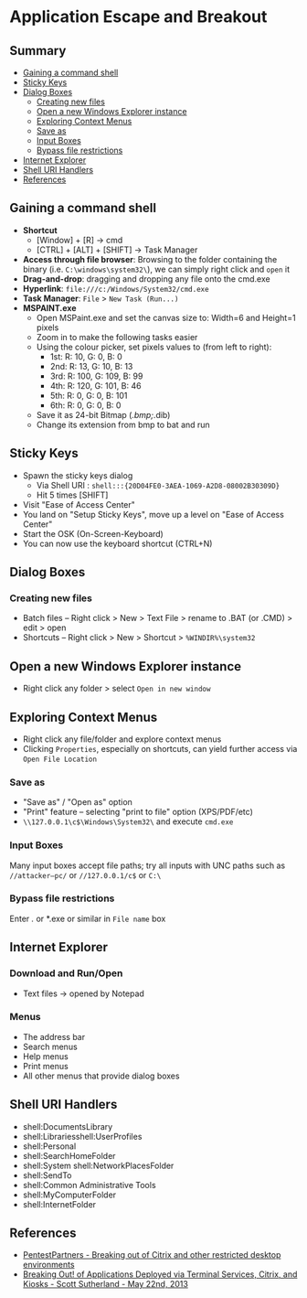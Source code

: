 # Application Escape and Breakout

## Summary

* [Gaining a command shell](#gaining-a-command-shell)
* [Sticky Keys](#explorer---sticky-keys)
* [Dialog Boxes](#dialog-boxes)
    * [Creating new files](#creating-new-files)
    * [Open a new Windows Explorer instance](#open-a-new-windows-explorer-instance)
    * [Exploring Context Menus](#exploring-context-menus)
    * [Save as](#save-as)
    * [Input Boxes](#input-boxes)
    * [Bypass file restrictions](#bypass-file-restrictions)
* [Internet Explorer](#internet-explorer)
* [Shell URI Handlers](#shell-uri-handlers)
* [References](#references)

## Gaining a command shell

* **Shortcut**
    * [Window] + [R] -> cmd 
    * [CTRL] + [ALT] + [SHIFT] -> Task Manager
* **Access through file browser**: Browsing to the folder containing the binary (i.e. `C:\windows\system32\`), we can simply right click and `open` it
* **Drag-and-drop**: dragging and dropping any file onto the cmd.exe 
* **Hyperlink**: `file:///c:/Windows/System32/cmd.exe`
* **Task Manager**: `File` > `New Task (Run...)`
* **MSPAINT.exe**
    * Open MSPaint.exe and set the canvas size to: Width=6 and Height=1 pixels
    * Zoom in to make the following tasks easier
    * Using the colour picker, set pixels values to (from left to right):
        * 1st: R: 10, G: 0, B: 0
        * 2nd: R: 13, G: 10, B: 13
        * 3rd: R: 100, G: 109, B: 99
        * 4th: R: 120, G: 101, B: 46
        * 5th: R: 0, G: 0, B: 101
        * 6th: R: 0, G: 0, B: 0
    * Save it as 24-bit Bitmap (*.bmp;*.dib)
    * Change its extension from bmp to bat and run 


## Sticky Keys

* Spawn the sticky keys dialog
    * Via Shell URI : `shell:::{20D04FE0-3AEA-1069-A2D8-08002B30309D}`
    * Hit 5 times [SHIFT]
* Visit "Ease of Access Center"
* You land on "Setup Sticky Keys", move up a level on "Ease of Access Center"
* Start the OSK (On-Screen-Keyboard)
* You can now use the keyboard shortcut (CTRL+N)

## Dialog Boxes

### Creating new files

* Batch files – Right click > New > Text File > rename to .BAT (or .CMD) > edit > open
* Shortcuts – Right click > New > Shortcut > `%WINDIR%\system32`

## Open a new Windows Explorer instance

* Right click any folder > select `Open in new window`

## Exploring Context Menus

* Right click any file/folder and explore context menus
* Clicking `Properties`, especially on shortcuts, can yield further access via `Open File Location`

### Save as

* "Save as" / "Open as" option
* "Print" feature – selecting "print to file" option (XPS/PDF/etc)
* `\\127.0.0.1\c$\Windows\System32\` and execute `cmd.exe`

### Input Boxes

Many input boxes accept file paths; try all inputs with UNC paths such as `//attacker–pc/` or `//127.0.0.1/c$` or `C:\`


### Bypass file restrictions

Enter *.* or *.exe or similar in `File name` box

## Internet Explorer

### Download and Run/Open

* Text files -> opened by Notepad

### Menus

* The address bar
* Search menus
* Help menus
* Print menus
* All other menus that provide dialog boxes

## Shell URI Handlers

* shell:DocumentsLibrary
* shell:Librariesshell:UserProfiles
* shell:Personal
* shell:SearchHomeFolder
* shell:System shell:NetworkPlacesFolder
* shell:SendTo
* shell:Common Administrative Tools
* shell:MyComputerFolder
* shell:InternetFolder

## References

* [PentestPartners - Breaking out of Citrix and other restricted desktop environments](https://www.pentestpartners.com/security-blog/breaking-out-of-citrix-and-other-restricted-desktop-environments/)
* [Breaking Out! of Applications Deployed via Terminal Services, Citrix, and Kiosks - Scott Sutherland - May 22nd, 2013](https://blog.netspi.com/breaking-out-of-applications-deployed-via-terminal-services-citrix-and-kiosks/)